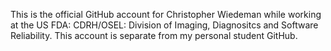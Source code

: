 This is the official GitHub account for Christopher Wiedeman while working at the US FDA: CDRH/OSEL: Division of Imaging, Diagnositcs and Software Reliability.
This account is separate from my personal student GitHub.


<!---
christopher-wiedeman-fda/christopher-wiedeman-fda is a ✨ special ✨ repository because its `README.md` (this file) appears on your GitHub profile.
You can click the Preview link to take a look at your changes.
--->
